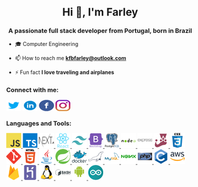 <h1 align="center">Hi 👋, I'm Farley</h1>
<h3 align="center">A passionate full stack developer from Portugal, born in Brazil</h3>

-   🎓 Computer Engineering

-   📫 How to reach me **kfbfarley@outlook.com**

-   ⚡ Fun fact **I love traveling and airplanes**

<h3 align="left">Connect with me:</h3>
<p align="left">
    <a href="https://twitter.com/kfbfarley" target="blank"> <img align="center" src="https://raw.githubusercontent.com/kfbfarley/kfbfarley/master/src/images/social/twitter.svg" alt="kfbfarley" height="30" width="40" /></a>
    <a href="https://linkedin.com/in/kfbfarley" target="blank"><img align="center" src="https://raw.githubusercontent.com/kfbfarley/kfbfarley/master/src/images/social/linkedin.svg" alt="kfbfarley" height="30" width="40" /></a>
    <a href="https://fb.com/solidey" target="blank"><img align="center" src="https://raw.githubusercontent.com/kfbfarley/kfbfarley/master/src/images/social/facebook.svg" alt="solidey" height="30" width="40" /></a>
    <a href="https://instagram.com/kfbfarley" target="blank"><img align="center" src="https://raw.githubusercontent.com/kfbfarley/kfbfarley/master/src/images/social/instagram.svg" alt="kfbfarley" height="30" width="40" /></a>
</p>

<h3 align="left">Languages and Tools:</h3>
<p align="left">
<a href="https://www.javascript.com" target="_blank" rel="noreferrer">
  <img src="https://raw.githubusercontent.com/kfbfarley/kfbfarley/master/src/images/languages/javascript.svg" alt="javascript" width="40" height="40" />
</a>
<a href="https://www.typescriptlang.org" target="_blank" rel="noreferrer">
  <img src="https://raw.githubusercontent.com/kfbfarley/kfbfarley/master/src/images/languages/typescript.svg" alt="typescript" width="40" height="40" />
</a>
<a href="https://nextjs.org/" target="_blank" rel="noreferrer">
  <img src="https://raw.githubusercontent.com/kfbfarley/kfbfarley/master/src/images/tools/nextjs.svg" alt="nextjs" width="40" height="40" />
</a>
<a href="https://reactnative.dev/" target="_blank" rel="noreferrer">
  <img src="https://raw.githubusercontent.com/kfbfarley/kfbfarley/master/src/images/tools/react.svg" alt="reactnative" width="40" height="40" />
</a>
<a href="https://tailwindcss.com/" target="_blank" rel="noreferrer">
  <img src="https://raw.githubusercontent.com/kfbfarley/kfbfarley/master/src/images/tools/tailwindcss.svg" alt="tailwind" width="40" height="40" />
</a>
<a href="https://getbootstrap.com" target="_blank" rel="noreferrer">
  <img src="https://raw.githubusercontent.com/kfbfarley/kfbfarley/master/src/images/tools/bootstrap.svg" alt="bootstrap" width="40" height="40" />
</a>
<a href="https://www.postgresql.org" target="_blank" rel="noreferrer">
  <img src="https://raw.githubusercontent.com/kfbfarley/kfbfarley/master/src/images/languages/postgresql.svg" alt="postgresql" width="40" height="40" />
</a>
<a href="https://nodejs.org" target="_blank" rel="noreferrer">
  <img src="https://raw.githubusercontent.com/kfbfarley/kfbfarley/master/src/images/tools/node.svg" alt="nodejs" width="40" height="40" />
</a>
<a href="https://expressjs.com" target="_blank" rel="noreferrer">
  <img src="https://raw.githubusercontent.com/kfbfarley/kfbfarley/master/src/images/tools/express.svg" alt="express" width="40" height="40" />
</a>
<a href="https://jestjs.io" target="_blank" rel="noreferrer">
  <img src="https://raw.githubusercontent.com/kfbfarley/kfbfarley/master/src/images/tools/jest.svg" alt="jest" width="40" height="40" />
</a>
<a href="https://www.w3schools.com/css/" target="_blank" rel="noreferrer">
  <img src="https://raw.githubusercontent.com/kfbfarley/kfbfarley/master/src/images/languages/css.svg" alt="css" width="40" height="40" />
</a>
<a href="https://git-scm.com/" target="_blank" rel="noreferrer">
  <img src="https://raw.githubusercontent.com/kfbfarley/kfbfarley/master/src/images/tools/git.svg" alt="git" width="40" height="40" />
</a>
<a href="https://www.w3.org/html/" target="_blank" rel="noreferrer">
  <img src="https://raw.githubusercontent.com/kfbfarley/kfbfarley/master/src/images/languages/html.svg" alt="html5" width="40" height="40" />
</a>
<a href="https://www.java.com" target="_blank" rel="noreferrer">
  <img src="https://raw.githubusercontent.com/kfbfarley/kfbfarley/master/src/images/languages/java.svg" alt="java" width="40" height="40" />
</a>
<a href="https://spring.io/" target="_blank" rel="noreferrer">
  <img src="https://raw.githubusercontent.com/kfbfarley/kfbfarley/master/src/images/tools/springboot.svg" alt="spring" width="40" height="40" />
</a>
<a href="https://www.docker.com/" target="_blank" rel="noreferrer">
  <img src="https://raw.githubusercontent.com/kfbfarley/kfbfarley/master/src/images/tools/docker.svg" alt="docker" width="40" height="40" />
</a>
<a href="https://mariadb.org/" target="_blank" rel="noreferrer">
  <img src="https://raw.githubusercontent.com/kfbfarley/kfbfarley/master/src/images/tools/mariadb.svg" alt="mariadb" width="40" height="40" />
</a>
<a href="https://www.mysql.com/" target="_blank" rel="noreferrer">
  <img src="https://raw.githubusercontent.com/kfbfarley/kfbfarley/master/src/images/languages/mysql.svg" alt="mysql" width="40" height="40" />
</a>
<a href="https://www.nginx.com" target="_blank" rel="noreferrer">
  <img src="https://raw.githubusercontent.com/kfbfarley/kfbfarley/master/src/images/tools/nginx.svg" alt="nginx" width="40" height="40" />
</a>
<a href="https://www.php.net" target="_blank" rel="noreferrer">
  <img src="https://raw.githubusercontent.com/kfbfarley/kfbfarley/master/src/images/languages/php.svg" alt="php" width="40" height="40" />
</a>
<a href="https://www.cprogramming.com/" target="_blank" rel="noreferrer">
  <img src="https://raw.githubusercontent.com/kfbfarley/kfbfarley/master/src/images/languages/c.svg" alt="c" width="40" height="40" />
</a>
<a href="https://aws.amazon.com" target="_blank" rel="noreferrer">
  <img src="https://raw.githubusercontent.com/kfbfarley/kfbfarley/master/src/images/tools/aws.svg" alt="aws" width="40" height="40" />
</a>
<a href="https://firebase.google.com/" target="_blank" rel="noreferrer">
  <img src="https://raw.githubusercontent.com/kfbfarley/kfbfarley/master/src/images/tools/firebase.svg" alt="firebase" width="40" height="40" />
</a>
<a href="https://heroku.com" target="_blank" rel="noreferrer">
  <img src="https://raw.githubusercontent.com/kfbfarley/kfbfarley/master/src/images/tools/heroku.svg" alt="heroku" width="40" height="40" />
</a>
<a href="https://www.linux.org/" target="_blank" rel="noreferrer">
  <img src="https://raw.githubusercontent.com/kfbfarley/kfbfarley/master/src/images/tools/linux.svg" alt="linux" width="40" height="40" />
</a>
<a href="https://www.gnu.org/software/bash/" target="_blank" rel="noreferrer">
  <img src="https://raw.githubusercontent.com/kfbfarley/kfbfarley/master/src/images/languages/bash.svg" alt="bash" width="40" height="40" />
</a>
<a href="https://developer.android.com" target="_blank" rel="noreferrer">
  <img src="https://raw.githubusercontent.com/kfbfarley/kfbfarley/master/src/images/languages/android.svg" alt="android" width="40" height="40" />
</a>
<a href="https://www.arduino.cc/" target="_blank" rel="noreferrer">
  <img src="https://raw.githubusercontent.com/kfbfarley/kfbfarley/master/src/images/tools/arduino.svg" alt="arduino" width="40" height="40" />
</a>
</p>
